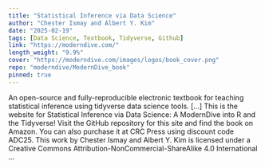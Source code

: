 ```yaml
---
title: "Statistical Inference via Data Science"
author: "Chester Ismay and Albert Y. Kim"
date: "2025-02-19"
tags: [Data Science, Textbook, Tidyverse, Github]
link: "https://moderndive.com/"
length_weight: "9.9%"
cover: "https://moderndive.com/images/logos/book_cover.png"
repo: "moderndive/ModernDive_book"
pinned: true
---
```


An open-source and fully-reproducible electronic textbook for teaching statistical inference using tidyverse data science tools. [...] This is the website for Statistical Inference via Data Science: A ModernDive into R and the Tidyverse! Visit the GitHub repository for this site and find the book on Amazon. You can also purchase it at CRC Press using discount code ADC25. This work by Chester Ismay and Albert Y. Kim is licensed under a Creative Commons Attribution-NonCommercial-ShareAlike 4.0 International ...
